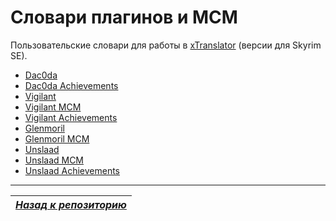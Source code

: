 # Словари плагинов и MCM
Пользовательские словари для работы в [xTranslator](https://www.nexusmods.com/skyrimspecialedition/mods/134) (версии для Skyrim SE).

+ [Dac0da](Binary/dac0da_english_russian.sst)
+ [Dac0da Achievements](Binary/dac0da%20achievements_mcm_english_russian.sst)
+ [Vigilant](Binary/vigilant_english_russian.sst)
+ [Vigilant MCM](Binary/vigilant_mcm_english_russian.sst)
+ [Vigilant Achievements](Binary/vigilant%20achievements_mcm_english_russian.sst)
+ [Glenmoril](Binary/glenmoril_english_russian.sst)
+ [Glenmoril MCM](Binary/glenmoril_mcm_english_russian.sst)
+ [Unslaad](Binary/unslaad_english_russian.sst)
+ [Unslaad MCM](Binary/unslaad_mcm_english_russian.sst)
+ [Unslaad Achievements](Binary/unslaad%20achievements_mcm_english_russian.sst)

------

|[*Назад к репозиторию*](https://github.com/Meridiano/VST-Russian/tree/main)|
|:---:|
